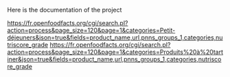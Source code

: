 Here is the documentation of the project

https://fr.openfoodfacts.org/cgi/search.pl?action=process&page_size=120&page=1&categories=Petit-déjeuners&json=true&fields=product_name,url,pnns_groups_1,categories,nutriscore_grade
https://fr.openfoodfacts.org/cgi/search.pl?action=process&page_size=120&page=1&categories=Produits%20à%20tartiner&json=true&fields=product_name,url,pnns_groups_1,categories,nutriscore_grade